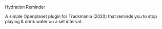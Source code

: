 Hydration Reminder

A simple Openplanet plugin for Trackmania (2020) that reminds you to stop playing & drink water on a set interval.
